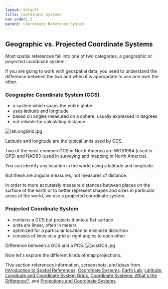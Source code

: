 ```yaml
---
layout: default
title: Coordinate Systems
nav_order: 3
parent: Coordinate Reference System
---
```


## Geographic vs. Projected Coordinate Systems

Most spatial references fall into one of two categories, a geographic or projected coordinate system. 

If you are going to work with geospatial data, you need to understand the difference between the two and when it is appropriate to use one over the other.

### Geographic Coordinate System (GCS)

- a system which spans the entire globe
- uses latitude and longitude
- based on angles measured on a sphere, usually expressed in degrees
- not reliable for calculating distance 

![latLongGrid.jpg](https://raw.githubusercontent.com/fiddleHeads/map-projections/master/images/latLongGrid.jpg)

Latitude and longitude are the typical units used by GCS.

Two of the most common GCS in North America are WGS1984 (used in GPS) and NAD83 (used in surveying and mapping in North America).

You can identify any location in the world using a latitude and longitude.

But these are angular measures, not measures of distance.

In order to more accurately measure distances between places on the surface of the earth or to better represent shapes and sizes in particular areas of the world, we use a projected coordinate system.

### Projected Coordinate System 

- contains a GCS but projects it onto a flat surface
- units are linear, often in meters
- optimized for a particular location to minimize distortion
- consists of lines on a grid at right angles to each other

Difference between a GCS and a PCS.
![pcsGCS.jpg](https://raw.githubusercontent.com/fiddleHeads/map-projections/master/images/pcsGCS.jpg)

Now let's explore the different kinds of map projections.

This section references information, screenshots, and ideas from [Introduction to Spatial References](https://developers.arcgis.com/documentation/core-concepts/spatial-references/), [Coordinate Systems](https://mgimond.github.io/Spatial/coordinate-systems.html#geographic-coordinate-systems), [Earth Lab](https://www.earthdatascience.org/courses/use-data-open-source-python/intro-vector-data-python/spatial-data-vector-shapefiles/geographic-vs-projected-coordinate-reference-systems-python/), [Latitude, Longitude and Coordinate System Grids](https://gisgeography.com/latitude-longitude-coordinates/), [Coordinate Systems: What's the Difference?](https://www.esri.com/arcgis-blog/products/arcgis-pro/mapping/coordinate-systems-difference/), and [Projections and Coordinate Systems](https://courses.washington.edu/gis250/lessons/projection/#coord_systems). 
